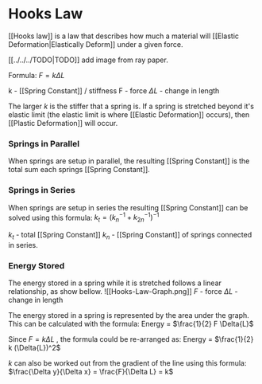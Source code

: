 # Hooks Law
[[Hooks law]] is a law that describes how much a material will [[Elastic Deformation|Elastically Deform]] under a given force.

[[../../../TODO|TODO]] add image from ray paper.

Formula:
$F = k \Delta L$

k - [[Spring Constant]] / stiffness
F - force
$\Delta L$ - change in length

The larger $k$ is the stiffer that a spring is.
If a spring is stretched beyond it's elastic limit (the elastic limit is where [[Elastic Deformation]] occurs), then [[Plastic Deformation]] will occur.

### Springs in Parallel
When springs are setup in parallel, the resulting [[Spring Constant]] is the total sum each springs [[Spring Constant]].

### Springs in Series
When springs are setup in series the resulting [[Spring Constant]] can be solved using this formula:
$k_t = (k_{n}^{-1} + k_{2n}^{-1})^{-1}$

$k_t$ - total [[Spring Constant]]
$k_n$ - [[Spring Constant]] of springs connected in series.

### Energy Stored
The energy stored in a spring while it is stretched follows a linear relationship, as show bellow.
![[Hooks-Law-Graph.png]]
$F$ - force
$\Delta L$ - change in length

The energy stored in a spring is represented by the area under the graph. This can be calculated with the formula:
Energy = $\frac{1}{2} F \Delta{L}$

Since $F = k \Delta L$ , the formula could be re-arranged as:
Energy = $\frac{1}{2} k (\Delta{L})^2$

$k$ can also be worked out from the gradient of the line using this formula:
$\frac{\Delta y}{\Delta x} = \frac{F}{\Delta L} = k$